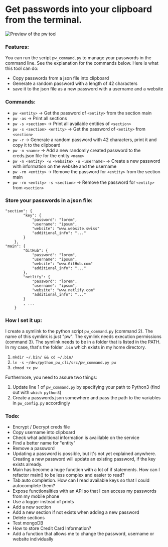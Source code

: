 # Get passwords into your clipboard from the terminal.

![Preview of the pw tool](documentation/pw_tool_gif.gif)

### Features: 

You can run the script `pw_command.py` to manage your passwords in the command line. See the explanation
for the commands below. Here is what this tool can do:

- Copy passwords from a json file into clipboard
- Generate a random password with a length of 42 characters 
- save it to the json file as a new password with a username and a website

### Commands:

- `pw <entity>` -> Get the password of `<entity>` from the section main
- `pw -as` -> Print all sections
- `pw -s <section>` -> Print all available entities of `<section>`
- `pw -s <section> <entity>` -> Get the password of `<entity>` from `<section>`
- `pw -r` -> Generate a random password with 42 characters, print it and copy it to the clipboard
- `pw -n <name>` -> Add a new randomly created password to the creds.json file for the entity `<name>`  
- `pw -n <entity> -w <website> -u <username>` -> Create a new password with information on the website and the username
- `pw -rm <entity>` -> Remove the password for `<entity>` from the section main
- `pw -rm <entity> -s <section>` -> Remove the password for `<entity>` from `<section>`


### Store your passwords in a json file:

```
"section": {
        "key": {
            "password": "lorem",
            "username": "ipsum",
            "website": "www.website.swiss"
            "additional_info": "..."
        }
    },
"main": {
        "GitHub": {
            "password": "lorem",
            "username": "ipsum",
            "website": "www.GitHub.com"
            "additional_info": "..."
        },
        "netlify": {
            "password": "lorem",
            "username": "ipsum",
            "website": "www.netlify.com"
            "additional_info": "..."
        }
        , ...
    }
```


### How I set it up:

I create a symlink to the python script `pw_command.py` (command 2). The name of this symlink is just "pw".
The symlink needs execution permissions (command 3). The symlink needs to be in a folder that is listed
in the PATH. In my case, that's the folder `.bin` which exists in my home directory.

1. `mkdir ~/.bin/ && cd ~/.bin/`
2. `ln -s ~/dev/python_pw_cli/src/pw_command.py pw`
3. `chmod +x pw`

Furthermore, you need to assure two things:

1. Update line 1 of `pw_command.py` by specifying your path to Python3 (find out with `which python3`)
2. Create a passwords.json somewhere and pass the path to the variables in `pw_config.py` accordingly

### Todo:

- Encrypt / Decrypt creds file
- Copy username into clipboard
- Check what additional information is avaiilable on the service
- Find a better name for "entity"
- Remove a password
- Updating a password is possible, but it's not yet explained anywhere. Creating a new password will 
  update an existing password, if the key exists already.
- Main has become a huge function with a lot of if statements. How can I refactor main() 
  to be less complex and easier to read?
- Tab auto completion. How can I read available keys so that I could autocomplete them?
- Expose functionalities with an API so that I can access my passwords from my mobile phone
- Use a logger instead of prints
- Add a new section
- Add a new section if not exists when adding a new password
- Delete sections
- Test mongoDB
- How to store Credit Card Information?
- Add a function that allows me to change the password, username or website individually
